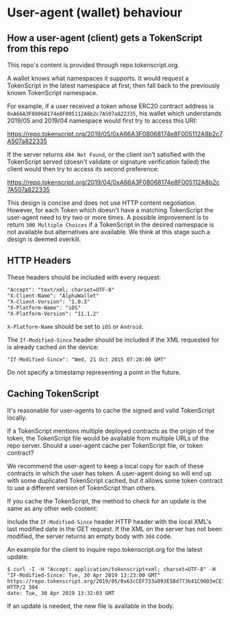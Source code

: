 # User-agent (wallet) behaviour

## How a user-agent (client) gets a TokenScript from this repo

This repo's content is provided through repo.tokenscript.org.

A wallet knows what namespaces it supports. It would request a TokenScript in the latest namespace at first, then fall back to the previously known TokenScript namespace.

For example, if a user received a token whose ERC20 contract address is `0xA66A3F08068174e8F005112A8b2c7A507a822335`, his wallet which understands 2019/05 and 2019/04 namespace would first try to access this URI:

https://repo.tokenscript.org/2019/05/0xA66A3F08068174e8F005112A8b2c7A507a822335

If the server returns `404 Not Found`, or the client isn't satisfied with the TokenScript served (doesn't validate or signature verification failed) the client would then try to access its second preference:

https://repo.tokenscript.org/2019/04/0xA66A3F08068174e8F005112A8b2c7A507a822335

This design is concise and does not use HTTP content negotiation. However, for each Token which doesn't have a matching TokenScript the user-agent need to try two or more times. A possible improvement is to return `300 Multiple Choices` if a TokenScript in the desired namespace is not available but alternatives are available. We think at this stage such a design is deemed overkill.

## HTTP Headers ##

These headers should be included with every request:

    "Accept": "text/xml; charset=UTF-8"
    "X-Client-Name": "AlphaWallet"
    "X-Client-Version": "1.0.3"
    "X-Platform-Name": "iOS"
    "X-Platform-Version": "11.1.2"

`X-Platform-Name` should be set to `iOS` or `Android`.

The `If-Modified-Since` header should be included if the XML requested for is already cached on the device:

    "If-Modified-Since": "Wed, 21 Oct 2015 07:28:00 GMT"

Do not specify a timestamp representing a point in the future.

## Caching TokenScript

It's reasonable for user-agents to cache the signed and valid TokenScript locally.

If a TokenScript mentions multiple deployed contracts as the origin of the token, the TokenScript file would be available from multiple URLs of the repo server. Should a user-agent cache per TokenScript file, or token contract?

We recommend the user-agent to keep a local copy for each of these contracts in which the user has token. A user-agent doing so will end up with some duplicated TokenScript cached, but it allows some token contract to use a different version of TokenScript than others.

If you cache the TokenScript, the method to check for an update is the same as any other web content:

Include the `IF-Modified-Since` header HTTP header with the local XML's last modified date in the GET request. If the XML on the server has not been modified, the server returns an empty body with `304` code.

An example for the client to inquire repo.tokenscript.org for the latest update:

    $ curl -I -H "Accept: application/tokenscript+xml; charset=UTF-8" -H "IF-Modified-Since: Tue, 30 Apr 2019 13:23:00 GMT" https://repo.tokenscript.org/2019/05/0x63cCEF733a093E5Bd773b41C96D3eCE361464942
    HTTP/2 304 
    date: Tue, 30 Apr 2019 13:32:03 GMT

If an update is needed, the new file is available in the body.

